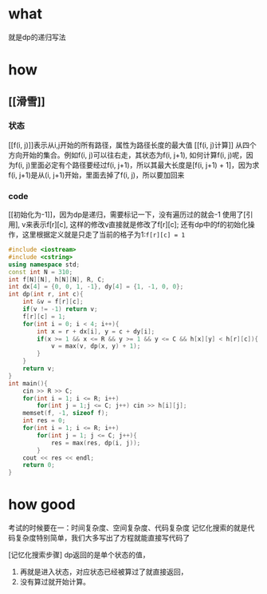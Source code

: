 # what
就是dp的递归写法

# how
## [[滑雪]]
### 状态

[[f(i, j)]]表示从i,j开始的所有路径，属性为路径长度的最大值
[[f(i, j)计算]] 从四个方向开始的集合。例如f(i, j)可以往右走，其状态为f(i, j+1), 如何计算f(i, j)呢，因为f(i, j)里面必定有个路径要经过f(i, j+1)，所以其最大长度是[f(i, j+1) + 1]，因为求f(i, j+1)是从(i, j+1)开始，里面去掉了f(i, j)，所以要加回来

### code
[[初始化为-1]]，因为dp是递归，需要标记一下，没有遍历过的就会-1
使用了[引用], v来表示f[r][c], 这样的修改v直接就是修改了f[r][c];
还有dp中的f的初始化操作，这里根据定义就是只走了当前的格子为1:`f[r][c] = 1`
```c++
#include <iostream>
#include <cstring>
using namespace std;
const int N = 310;
int f[N][N], h[N][N], R, C;
int dx[4] = {0, 0, 1, -1}, dy[4] = {1, -1, 0, 0};
int dp(int r, int c){
    int &v = f[r][c];
    if(v != -1) return v;
    f[r][c] = 1;
    for(int i = 0; i < 4; i++){
        int x = r + dx[i], y = c + dy[i];
        if(x >= 1 && x <= R && y >= 1 && y <= C && h[x][y] < h[r][c]){
            v = max(v, dp(x, y) + 1);
        }
    }
    return v;
}
int main(){
    cin >> R >> C;
    for(int i = 1; i <= R; i++)
        for(int j = 1;j <= C; j++) cin >> h[i][j];
    memset(f, -1, sizeof f);
    int res = 0;
    for(int i = 1; i <= R; i++)
        for(int j = 1; j <= C; j++){
            res = max(res, dp(i, j));
        }
    cout << res << endl;
    return 0;
}
```

# how good
考试的时候要在一：时间复杂度、空间复杂度、代码复杂度
记忆化搜索的就是代码复杂度特别简单，我们大多写出了方程就能直接写代码了

[记忆化搜索步骤]
dp返回的是单个状态的值，
1. 再就是进入状态，对应状态已经被算过了就直接返回，
2. 没有算过就开始计算。